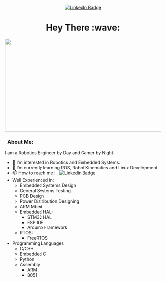 <p align="center">
<a href="https://www.linkedin.com/in/sudiir12345"><img src="https://img.shields.io/badge/LinkedIn-blue?style=for-the-badge&logo=linkedin&logoColor=white" alt="LinkedIn Badge"></a>
</p>
<h1 align="center">Hey There :wave:</h1>

<div align="center">
  <img src="https://media.giphy.com/media/8gRgYeXD3rKUcjWlzB/giphy.gif" width="600" height="300"/>
</div>

### &nbsp; About Me:
I am a Robotics Engineer by Day and Gamer by Night.

- 👀 I’m interested in Robotics and Embedded Systems.
- 🌱 I’m currently learning ROS, Robot Kinematics and Linux Development.
- 📫 How to reach me : &nbsp; [![Linkedin Badge](https://img.shields.io/badge/-Sudiir-blue?style=flat&logo=Linkedin&logoColor=white)](https://www.linkedin.com/in/sudiir12345)
- Well Experienced in:
  - Embedded Systems Design
  - General Systems Testing
  - PCB Design
  - Power Distribution Designing
  - ARM Mbed
  - Embedded HAL:
    - STM32 HAL
    - ESP IDF
    - Arduino Framework
  - RTOS:
    - FreeRTOS
- Programming Languages
    - C/C++
    - Embedded C
    - Python
    - Assembly
      - ARM
      - 8051 
